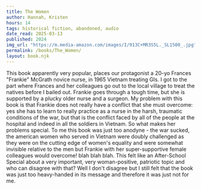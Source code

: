 ```yaml
---
title: The Women
author: Hannah, Kristen
hours: 14 
tags: historical fiction, abandoned, audio
date_read: 2025-03-13
published: 2024
img_url: "https://m.media-amazon.com/images/I/913C+MR3S5L._SL1500_.jpg"
permalink: /books/The_Women/
layout: book.njk
---
```

This book apparently very popular, places our protagonist a 20-yo Frances "Frankie" McGrath novice nurse, in 1965 Vietnam treating GIs.  I got to the part where  Frances and her colleagues go out to the local village to treat the natives before I bailed out.  Frankie goes through a tough time, but she is supported by a plucky older nurse and a surgeon.  My problem with this book is that Frankie does not really have a conflict that she must overcome: yes she has to learn to really practice as a nurse in the harsh, traumatic conditions of the war, but that is the conflict faced by all of the people at the hospital and indeed in all the soldiers in Vietnam. So what makes her problems special.  To me this book was just too anodyne - the war sucked, the american women who served in Vietnam were doubly challenged as they were on the cutting edge of women's equality and were somewhat invisible relative to the men but Frankie with her super-supportive female colleagues would overcome! blah blah blah. This felt like an After-School Special about a very important, very woman-positive, patriotic topic and who can disagree with that?  Well I don't disagree but I still felt that the book was just too heavy-handed in its message and therefore it was just not for me. 